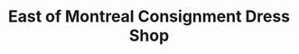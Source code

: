---
title: "East of Montreal Consignment Dress Shop"
url: /halifax/east-of-montreal-consignment-dress-shop/
shop: Kleidung
---